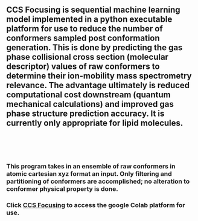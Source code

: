 ## CCS Focusing is sequential machine learning model implemented in a python executable platform for use to reduce the number of conformers sampled post conformation generation. This is done by predicting the gas phase collisional cross section (molecular descriptor) values of raw conformers to determine their ion-mobility mass spectrometry relevance. The advantage ultimately is reduced computational cost downstream (quantum mechanical calculations) and improved gas phase structure prediction accuracy. It is currently only appropriate for lipid molecules. 
<br />
<br />
<br />

### This program takes in an ensemble of raw conformers in atomic cartesian xyz format an input. Only filtering and partitioning of conformers are accomplished; no alteration to conformer physical property is done.
### Click [CCS Focusing](https://colab.research.google.com/drive/1Sr0ydH5AGFRG15xTjFpZHpcZPgy4k1Lp#scrollTo=-DId6ORx7rPy) to access the google Colab platform for use. 

<br />
<br />

<br />
<br />


<br />
<br />

